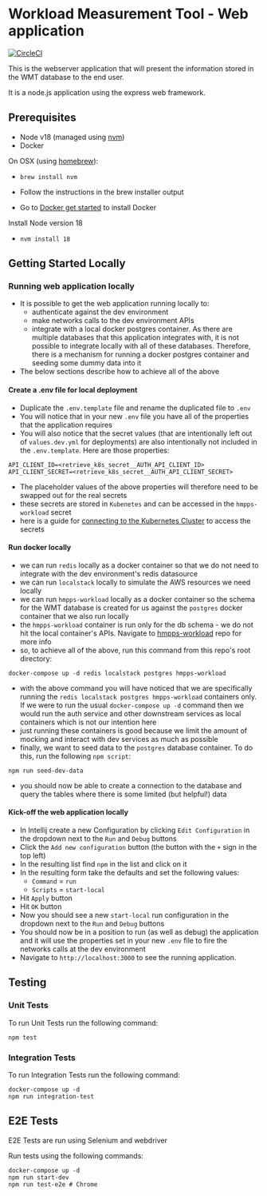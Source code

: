 # Workload Measurement Tool - Web application

[![CircleCI](https://circleci.com/gh/ministryofjustice/wmt-web/tree/main.svg?style=svg)](https://circleci.com/gh/ministryofjustice/wmt-web/tree/main)

This is the webserver application that will present the information stored in the WMT database to the end user.

It is a node.js application using the express web framework.

## Prerequisites
- Node v18 (managed using [nvm](https://github.com/creationix/nvm))
- Docker

On OSX (using [homebrew](https://brew.sh/)):

- `brew install nvm`
- Follow the instructions in the brew installer output

- Go to [Docker get started](https://www.docker.com/get-started) to install Docker

Install Node version 18
- `nvm install 18`

## Getting Started Locally

### Running web application locally
- It is possible to get the web application running locally to:
  - authenticate against the dev environment
  - make networks calls to the dev environment APIs
  - integrate with a local docker postgres container. As there are multiple databases that this application integrates with, it is not possible to integrate locally with all of these databases. Therefore, there is a mechanism for running a docker postgres container and seeding some dummy data into it
- The below sections describe how to achieve all of the above

#### Create a .env file for local deployment
- Duplicate the `.env.template` file and rename the duplicated file to `.env`
- You will notice that in your new `.env` file you have all of the properties that the application requires
- You will also notice that the secret values (that are intentionally left out of `values.dev.yml` for deployments) are also intentionally not included in the `.env.template`. Here are those properties:
```
API_CLIENT_ID=<retrieve_k8s_secret__AUTH_API_CLIENT_ID>
API_CLIENT_SECRET=<retrieve_k8s_secret__AUTH_API_CLIENT_SECRET>
```
- The placeholder values of the above properties will therefore need to be swapped out for the real secrets
- these secrets are stored in `Kubenetes` and can be accessed in the `hmpps-workload` secret
- here is a guide for [connecting to the Kubernetes Cluster](https://user-guide.cloud-platform.service.justice.gov.uk/documentation/getting-started/kubectl-config.html#connecting-to-the-cloud-platform-39-s-kubernetes-cluster) to access the secrets

#### Run docker locally
- we can run `redis` locally as a docker container so that we do not need to integrate with the dev environment's redis datasource
- we can run `localstack` locally to simulate the AWS resources we need locally
- we can run `hmpps-workload` locally as a docker container so the schema for the WMT database is created for us against the `postgres` docker container that we also run locally
- the `hmpps-workload` container is run only for the db schema - we do not hit the local container's APIs. Navigate to [hmpps-workload](https://github.com/ministryofjustice/hmpps-workload) repo for more info
- so, to achieve all of the above, run this command from this repo's root directory: 
```
docker-compose up -d redis localstack postgres hmpps-workload
```
- with the above command you will have noticed that we are specifically running the `redis localstack postgres hmpps-workload` containers only. If we were to run the usual `docker-compose up -d` command then we would run the auth service and other downstream services as local containers which is not our intention here
- just running these containers is good because we limit the amount of mocking and interact with dev services as much as possible
- finally, we want to seed data to the `postgres` database container. To do this, run the following `npm script`:
```script
npm run seed-dev-data
```
- you should now be able to create a connection to the database and query the tables where there is some limited (but helpful!) data

#### Kick-off the web application locally
- In Intellij create a new Configuration by clicking `Edit Configuration` in the dropdown next to the `Run` and `Debug` buttons
- Click the `Add new configuration` button (the button with the `+` sign in the top left)
- In the resulting list find `npm` in the list and click on it
- In the resulting form take the defaults and set the following values:
    - `Command` = `run`
    - `Scripts` = `start-local`
- Hit `Apply` button
- Hit `OK` button
- Now you should see a new `start-local` run configuration in the dropdown next to the `Run` and `Debug` buttons
- You should now be in a position to run (as well as debug) the application and it will use the properties set in your new `.env` file to fire the networks calls at the dev environment
- Navigate to `http://localhost:3000` to see the running application.

## Testing

### Unit Tests
To run Unit Tests run the following command:

```
npm test
```

### Integration Tests
To run Integration Tests run the following command:

```
docker-compose up -d
npm run integration-test
```

## E2E Tests

E2E Tests are run using Selenium and webdriver

Run tests using the following commands:

```
docker-compose up -d
npm run start-dev
npm run test-e2e # Chrome
```
